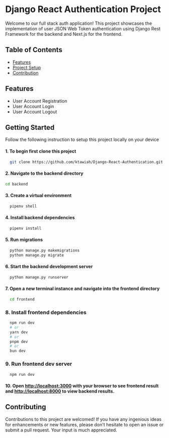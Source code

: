 # Django React Authentication Project

Welcome to our full stack auth application! This project showcases the implementation of user JSON Web Token authentication using Django Rest Framework for the backend and Next.js for the frontend.

## Table of Contents
- [Features](#features)
- [Project Setup](#getting-started)
- [Contribution](#contributing)

## Features

- User Account Registration
- User Account Login
- User Account Logout

## Getting Started
Follow the following instruction to setup this project locally on your device

#### 1. To begin first clone this project 
```bash
  git clone https://github.com/ktawiah/Django-React-Authentication.git
```

#### 2. Navigate to the backend directory
```bash
cd backend
```

#### 3. Create a virtual environment
``` bash
  pipenv shell
```

#### 4. Install backend dependencies
```bash
  pipenv install
```

#### 5. Run migrations
```bash
  python manage.py makemigrations
  python manage.py migrate
```
#### 6. Start the backend development server
```bash
  python manage.py runserver
```

#### 7. Open a new terminal instance and navigate into the frontend directory
```bash
  cd frontend
```

### 8. Install frontend dependencies
```bash
  npm run dev
  # or
  yarn dev
  # or
  pnpm dev
  # or
  bun dev
```

### 9. Run frontend dev server
```bash
  npm run dev
```

#### 10. Open [http://localhost:3000](http://localhost:3000) with your browser to see frontend result and [http://localhost:8000](http://localhost:8000) to view backend results.


## Contributing
Contributions to this project are welcomed! If you have any ingenious ideas for enhancements or new features, please don't hesitate to open an issue or submit a pull request. Your input is much appreciated.

